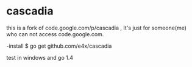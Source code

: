 # cascadia
this is a fork of code.google.com/p/cascadia , It's just for someone(me) who can not access code.google.com.

-install
$ go get github.com/e4x/cascadia

test in windows and go 1.4
